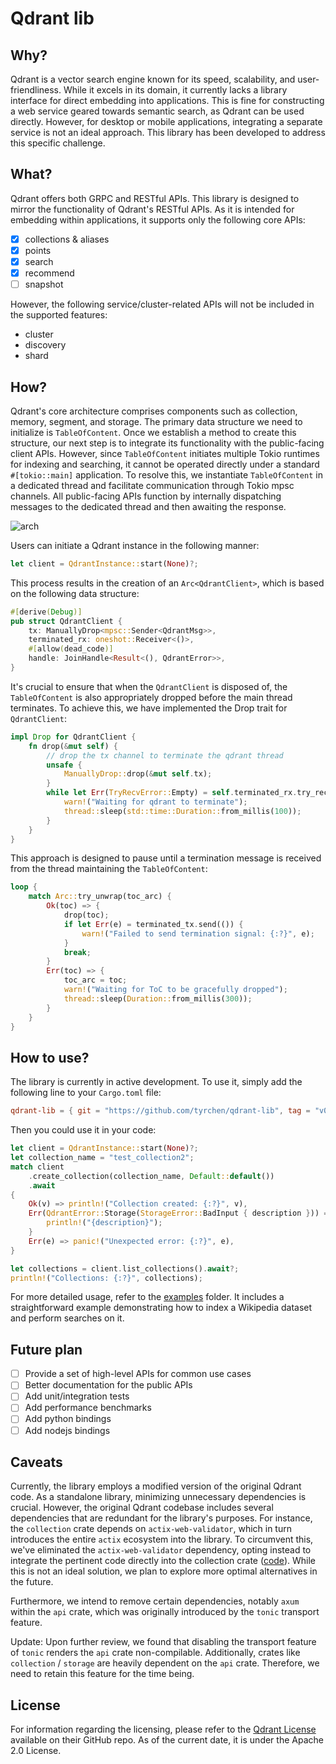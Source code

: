 # Qdrant lib

## Why?

Qdrant is a vector search engine known for its speed, scalability, and user-friendliness. While it excels in its domain, it currently lacks a library interface for direct embedding into applications. This is fine for constructing a web service geared towards semantic search, as Qdrant can be used directly. However, for desktop or mobile applications, integrating a separate service is not an ideal approach. This library has been developed to address this specific challenge.

## What?

Qdrant offers both GRPC and RESTful APIs. This library is designed to mirror the functionality of Qdrant's RESTful APIs. As it is intended for embedding within applications, it supports only the following core APIs:

- [x] collections & aliases
- [x] points
- [x] search
- [x] recommend
- [ ] snapshot

However, the following service/cluster-related APIs will not be included in the supported features:

- cluster
- discovery
- shard

## How?

Qdrant's core architecture comprises components such as collection, memory, segment, and storage. The primary data structure we need to initialize is `TableOfContent`. Once we establish a method to create this structure, our next step is to integrate its functionality with the public-facing client APIs. However, since `TableOfContent` initiates multiple Tokio runtimes for indexing and searching, it cannot be operated directly under a standard `#[tokio::main]` application. To resolve this, we instantiate `TableOfContent` in a dedicated thread and facilitate communication through Tokio mpsc channels. All public-facing APIs function by internally dispatching messages to the dedicated thread and then awaiting the response.

![arch](docs/images/arch.jpg)

Users can initiate a Qdrant instance in the following manner:

```rust
let client = QdrantInstance::start(None)?;
```

This process results in the creation of an `Arc<QdrantClient>`, which is based on the following data structure:

```rust
#[derive(Debug)]
pub struct QdrantClient {
    tx: ManuallyDrop<mpsc::Sender<QdrantMsg>>,
    terminated_rx: oneshot::Receiver<()>,
    #[allow(dead_code)]
    handle: JoinHandle<Result<(), QdrantError>>,
}
```

It's crucial to ensure that when the `QdrantClient` is disposed of, the `TableOfContent` is also appropriately dropped before the main thread terminates. To achieve this, we have implemented the Drop trait for `QdrantClient`:

```rust
impl Drop for QdrantClient {
    fn drop(&mut self) {
        // drop the tx channel to terminate the qdrant thread
        unsafe {
            ManuallyDrop::drop(&mut self.tx);
        }
        while let Err(TryRecvError::Empty) = self.terminated_rx.try_recv() {
            warn!("Waiting for qdrant to terminate");
            thread::sleep(std::time::Duration::from_millis(100));
        }
    }
}
```

This approach is designed to pause until a termination message is received from the thread maintaining the `TableOfContent`:

```rust
loop {
    match Arc::try_unwrap(toc_arc) {
        Ok(toc) => {
            drop(toc);
            if let Err(e) = terminated_tx.send(()) {
                warn!("Failed to send termination signal: {:?}", e);
            }
            break;
        }
        Err(toc) => {
            toc_arc = toc;
            warn!("Waiting for ToC to be gracefully dropped");
            thread::sleep(Duration::from_millis(300));
        }
    }
}
```

## How to use?

The library is currently in active development. To use it, simply add the following line to your `Cargo.toml` file:

```toml
qdrant-lib = { git = "https://github.com/tyrchen/qdrant-lib", tag = "v0.x.y" }
```

Then you could use it in your code:

```rust
let client = QdrantInstance::start(None)?;
let collection_name = "test_collection2";
match client
    .create_collection(collection_name, Default::default())
    .await
{
    Ok(v) => println!("Collection created: {:?}", v),
    Err(QdrantError::Storage(StorageError::BadInput { description })) => {
        println!("{description}");
    }
    Err(e) => panic!("Unexpected error: {:?}", e),
}

let collections = client.list_collections().await?;
println!("Collections: {:?}", collections);
```

For more detailed usage, refer to the [examples](./examples/) folder. It includes a straightforward example demonstrating how to index a Wikipedia dataset and perform searches on it.

## Future plan

- [ ] Provide a set of high-level APIs for common use cases
- [ ] Better documentation for the public APIs
- [ ] Add unit/integration tests
- [ ] Add performance benchmarks
- [ ] Add python bindings
- [ ] Add nodejs bindings

## Caveats

Currently, the library employs a modified version of the original Qdrant code. As a standalone library, minimizing unnecessary dependencies is crucial. However, the original Qdrant codebase includes several dependencies that are redundant for the library's purposes. For instance, the `collection` crate depends on `actix-web-validator`, which in turn introduces the entire `actix` ecosystem into the library. To circumvent this, we've eliminated the `actix-web-validator` dependency, opting instead to integrate the pertinent code directly into the collection crate ([code](https://github.com/tyrchen/qdrant/commit/9369c87d0743f2122d3129d4091ef0b9c29a1375)). While this is not an ideal solution, we plan to explore more optimal alternatives in the future.

Furthermore, we intend to remove certain dependencies, notably `axum` within the `api` crate, which was originally introduced by the `tonic` transport feature.

Update: Upon further review, we found that disabling the transport feature of `tonic` renders the `api` crate non-compilable. Additionally, crates like `collection` / `storage` are heavily dependent on the `api` crate. Therefore, we need to retain this feature for the time being.

## License

For information regarding the licensing, please refer to the [Qdrant License](https://github.com/qdrant/qdrant/blob/master/LICENSE) available on their GitHub repo. As of the current date, it is under the Apache 2.0 License.
